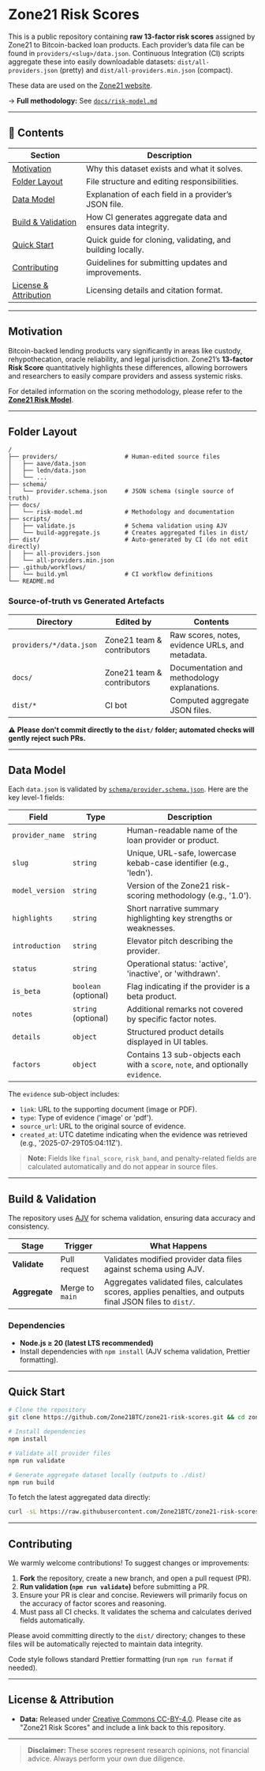 # Zone21 Risk Scores

This is a public repository containing **raw 13-factor risk scores** assigned by Zone21 to Bitcoin-backed loan products. Each provider’s data file can be found in `providers/<slug>/data.json`. Continuous Integration (CI) scripts aggregate these into easily downloadable datasets: `dist/all-providers.json` (pretty) and `dist/all-providers.min.json` (compact).

These data are used on the [Zone21 website](https://www.zone21.com/).

→ **Full methodology:** See [`docs/risk-model.md`](docs/risk-model.md)

---

## 📑 Contents

| Section                                      | Description                                                      |
| -------------------------------------------- | ---------------------------------------------------------------- |
| [Motivation](#motivation)                    | Why this dataset exists and what it solves.                      |
| [Folder Layout](#folder-layout)              | File structure and editing responsibilities.                     |
| [Data Model](#data-model)                    | Explanation of each field in a provider’s JSON file.             |
| [Build & Validation](#build--validation)     | How CI generates aggregate data and ensures data integrity.      |
| [Quick Start](#quick-start)                  | Quick guide for cloning, validating, and building locally.       |
| [Contributing](#contributing)                | Guidelines for submitting updates and improvements.              |
| [License & Attribution](#license--attribution)| Licensing details and citation format.                           |

---

## Motivation

Bitcoin-backed lending products vary significantly in areas like custody, rehypothecation, oracle reliability, and legal jurisdiction. Zone21’s **13-factor Risk Score** quantitatively highlights these differences, allowing borrowers and researchers to easily compare providers and assess systemic risks.

For detailed information on the scoring methodology, please refer to the [**Zone21 Risk Model**](docs/risk-model.md).

---

## Folder Layout

```
/
├── providers/                   # Human-edited source files
│   ├── aave/data.json
│   ├── ledn/data.json
│   └── ...
├── schema/
│   └── provider.schema.json     # JSON schema (single source of truth)
├── docs/
│   └── risk-model.md            # Methodology and documentation
├── scripts/
│   ├── validate.js              # Schema validation using AJV
│   └── build-aggregate.js       # Creates aggregated files in dist/
├── dist/                        # Auto-generated by CI (do not edit directly)
│   ├── all-providers.json
│   └── all-providers.min.json
├── .github/workflows/
│   └── build.yml                # CI workflow definitions
└── README.md
```

### Source-of-truth vs Generated Artefacts

| Directory               | Edited by                    | Contents                                          |
| ----------------------- | ---------------------------- | ------------------------------------------------- |
| `providers/*/data.json` | Zone21 team & contributors   | Raw scores, notes, evidence URLs, and metadata.  |
| `docs/`                 | Zone21 team & contributors   | Documentation and methodology explanations.      |
| `dist/*`                | CI bot                       | Computed aggregate JSON files.                   |

⚠️ **Please don't commit directly to the `dist/` folder; automated checks will gently reject such PRs.**

---

## Data Model

Each `data.json` is validated by [`schema/provider.schema.json`](./schema/provider.schema.json). Here are the key level-1 fields:

| Field           | Type                 | Description                                                                     |
| --------------- | -------------------- | ------------------------------------------------------------------------------- |
| `provider_name` | `string`             | Human-readable name of the loan provider or product.                            |
| `slug`          | `string`             | Unique, URL-safe, lowercase kebab-case identifier (e.g., 'ledn').               |
| `model_version` | `string`             | Version of the Zone21 risk-scoring methodology (e.g., '1.0').                   |
| `highlights`    | `string`             | Short narrative summary highlighting key strengths or weaknesses.               |
| `introduction`  | `string`             | Elevator pitch describing the provider.                                         |
| `status`        | `string`             | Operational status: 'active', 'inactive', or 'withdrawn'.                       |
| `is_beta`       | `boolean` (optional) | Flag indicating if the provider is a beta product.                              |
| `notes`         | `string` (optional)  | Additional remarks not covered by specific factor notes.                        |
| `details`       | `object`             | Structured product details displayed in UI tables.                              |
| `factors`       | `object`             | Contains 13 sub-objects each with a `score`, `note`, and optionally `evidence`. |

The `evidence` sub-object includes:

- `link`: URL to the supporting document (image or PDF).
- `type`: Type of evidence ('image' or 'pdf').
- `source_url`: URL to the original source of evidence.
- `created_at`: UTC datetime indicating when the evidence was retrieved (e.g., '2025-07-29T05:04:11Z').

> **Note:** Fields like `final_score`, `risk_band`, and penalty-related fields are calculated automatically and do not appear in source files.

---

## Build & Validation

The repository uses [AJV](https://ajv.js.org/) for schema validation, ensuring data accuracy and consistency.

| Stage         | Trigger                      | What Happens                                                         |
| ------------- | ---------------------------- | -------------------------------------------------------------------- |
| **Validate**  | Pull request                 | Validates modified provider data files against schema using AJV.      |
| **Aggregate** | Merge to `main`              | Aggregates validated files, calculates scores, applies penalties, and outputs final JSON files to `dist/`. |

### Dependencies

- **Node.js ≥ 20 (latest LTS recommended)**
- Install dependencies with `npm install` (AJV schema validation, Prettier formatting).

---

## Quick Start

```bash
# Clone the repository
git clone https://github.com/Zone21BTC/zone21-risk-scores.git && cd zone21-risk-scores

# Install dependencies
npm install

# Validate all provider files
npm run validate

# Generate aggregate dataset locally (outputs to ./dist)
npm run build
```

To fetch the latest aggregated data directly:

```bash
curl -sL https://raw.githubusercontent.com/Zone21BTC/zone21-risk-scores/main/dist/all-providers.json | jq '.[0]'
```

---

## Contributing

We warmly welcome contributions! To suggest changes or improvements:

1. **Fork** the repository, create a new branch, and open a pull request (PR).
2. **Run validation (`npm run validate`)** before submitting a PR.
3. Ensure your PR is clear and concise. Reviewers will primarily focus on the accuracy of factor scores and reasoning.
4. Must pass all CI checks. It validates the schema and calculates derived fields automatically.

Please avoid committing directly to the `dist/` directory; changes to these files will be automatically rejected to maintain data integrity.

Code style follows standard Prettier formatting (run `npm run format` if needed).

---

## License & Attribution

- **Data:** Released under [Creative Commons CC-BY-4.0](https://creativecommons.org/licenses/by/4.0/). Please cite as "Zone21 Risk Scores" and include a link back to this repository.

---

> **Disclaimer:** These scores represent research opinions, not financial advice. Always perform your own due diligence.
